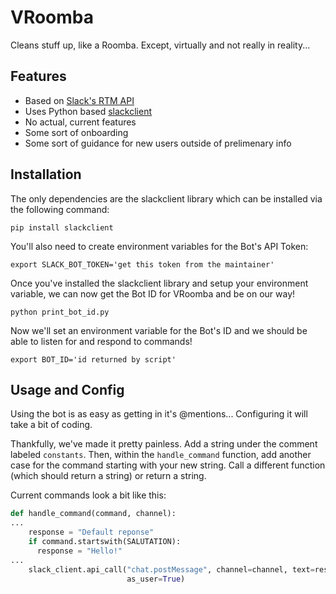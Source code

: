 # VRoomba
Cleans stuff up, like a Roomba. Except, virtually and not really in reality...


## Features
* Based on [Slack's RTM API](https://api.slack.com/rtm)
* Uses Python based [slackclient](https://github.com/slackhq/python-slackclient)
* No actual, current features
* Some sort of onboarding
* Some sort of guidance for new users outside of prelimenary info

## Installation
The only dependencies are the slackclient library which can be installed via the following command:
```
pip install slackclient
```
You'll also need to create environment variables for the Bot's API Token:
```
export SLACK_BOT_TOKEN='get this token from the maintainer'
```
Once you've installed the slackclient library and setup your environment variable, we can now get the Bot ID for VRoomba and be on our way!
```
python print_bot_id.py
```
Now we'll set an environment variable for the Bot's ID and we should be able to listen for and respond to commands!
```
export BOT_ID='id returned by script'
```

## Usage and Config
Using the bot is as easy as getting in it's @mentions... Configuring it will take a bit of coding.

Thankfully, we've made it pretty painless. Add a string under the comment labeled `constants`. Then, within the `handle_command` function, add another case for the command starting with your new string. Call a different function (which should return a string) or return a string.

Current commands look a bit like this:
```python
def handle_command(command, channel):
...
    response = "Default reponse"
    if command.startswith(SALUTATION):
      response = "Hello!"
...
    slack_client.api_call("chat.postMessage", channel=channel, text=response,
                          as_user=True)
```
